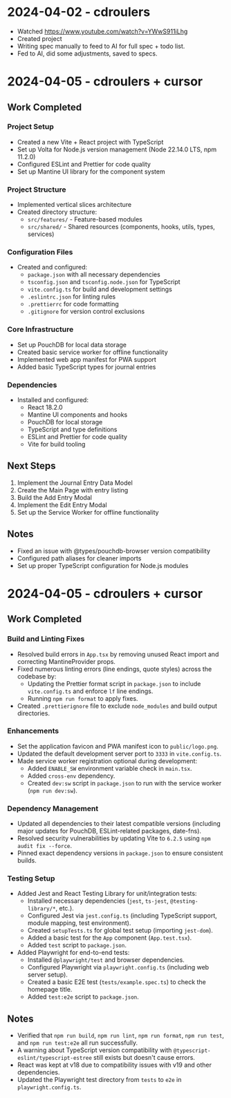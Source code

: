 # 2024-04-02 - cdroulers

- Watched https://www.youtube.com/watch?v=YWwS911iLhg
- Created project
- Writing spec manually to feed to AI for full spec + todo list.
- Fed to AI, did some adjustments, saved to specs.

# 2024-04-05 - cdroulers + cursor

## Work Completed

### Project Setup

- Created a new Vite + React project with TypeScript
- Set up Volta for Node.js version management (Node 22.14.0 LTS, npm 11.2.0)
- Configured ESLint and Prettier for code quality
- Set up Mantine UI library for the component system

### Project Structure

- Implemented vertical slices architecture
- Created directory structure:
  - `src/features/` - Feature-based modules
  - `src/shared/` - Shared resources (components, hooks, utils, types, services)

### Configuration Files

- Created and configured:
  - `package.json` with all necessary dependencies
  - `tsconfig.json` and `tsconfig.node.json` for TypeScript
  - `vite.config.ts` for build and development settings
  - `.eslintrc.json` for linting rules
  - `.prettierrc` for code formatting
  - `.gitignore` for version control exclusions

### Core Infrastructure

- Set up PouchDB for local data storage
- Created basic service worker for offline functionality
- Implemented web app manifest for PWA support
- Added basic TypeScript types for journal entries

### Dependencies

- Installed and configured:
  - React 18.2.0
  - Mantine UI components and hooks
  - PouchDB for local storage
  - TypeScript and type definitions
  - ESLint and Prettier for code quality
  - Vite for build tooling

## Next Steps

1. Implement the Journal Entry Data Model
2. Create the Main Page with entry listing
3. Build the Add Entry Modal
4. Implement the Edit Entry Modal
5. Set up the Service Worker for offline functionality

## Notes

- Fixed an issue with @types/pouchdb-browser version compatibility
- Configured path aliases for cleaner imports
- Set up proper TypeScript configuration for Node.js modules

# 2024-04-05 - cdroulers + cursor

## Work Completed

### Build and Linting Fixes

- Resolved build errors in `App.tsx` by removing unused React import and correcting MantineProvider props.
- Fixed numerous linting errors (line endings, quote styles) across the codebase by:
  - Updating the Prettier format script in `package.json` to include `vite.config.ts` and enforce `lf` line endings.
  - Running `npm run format` to apply fixes.
- Created `.prettierignore` file to exclude `node_modules` and build output directories.

### Enhancements

- Set the application favicon and PWA manifest icon to `public/logo.png`.
- Updated the default development server port to `3333` in `vite.config.ts`.
- Made service worker registration optional during development:
  - Added `ENABLE_SW` environment variable check in `main.tsx`.
  - Added `cross-env` dependency.
  - Created `dev:sw` script in `package.json` to run with the service worker (`npm run dev:sw`).

### Dependency Management

- Updated all dependencies to their latest compatible versions (including major updates for PouchDB, ESLint-related packages, date-fns).
- Resolved security vulnerabilities by updating Vite to `6.2.5` using `npm audit fix --force`.
- Pinned exact dependency versions in `package.json` to ensure consistent builds.

### Testing Setup

- Added Jest and React Testing Library for unit/integration tests:
  - Installed necessary dependencies (`jest`, `ts-jest`, `@testing-library/*`, etc.).
  - Configured Jest via `jest.config.ts` (including TypeScript support, module mapping, test environment).
  - Created `setupTests.ts` for global test setup (importing `jest-dom`).
  - Added a basic test for the `App` component (`App.test.tsx`).
  - Added `test` script to `package.json`.
- Added Playwright for end-to-end tests:
  - Installed `@playwright/test` and browser dependencies.
  - Configured Playwright via `playwright.config.ts` (including web server setup).
  - Created a basic E2E test (`tests/example.spec.ts`) to check the homepage title.
  - Added `test:e2e` script to `package.json`.

## Notes

- Verified that `npm run build`, `npm run lint`, `npm run format`, `npm run test`, and `npm run test:e2e` all run successfully.
- A warning about TypeScript version compatibility with `@typescript-eslint/typescript-estree` still exists but doesn't cause errors.
- React was kept at v18 due to compatibility issues with v19 and other dependencies.
- Updated the Playwright test directory from `tests` to `e2e` in `playwright.config.ts`.

